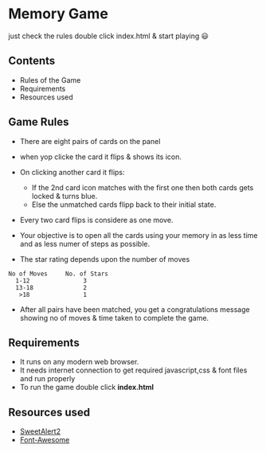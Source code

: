 # Memory Game
just check the rules double click index.html & start playing :smiley:

## Contents

* Rules of the Game
* Requirements
* Resources used

## Game Rules

* There are eight pairs of cards on the panel 
* when yop clicke the card it flips & shows its icon.
* On clicking another card it flips:
	* If the 2nd card icon matches with the first one then both cards gets locked & turns blue.
	* Else the unmatched cards flipp back to their initial state.
		
* Every two card flips is considere as one move.
* Your objective is to open all the cards using your memory in as less time and as less numer of steps as possible.
* The star rating depends upon the number of moves
```
No of Moves     No. of Stars
  1-12               3
  13-18              2
   >18               1
```
* After all pairs have been matched, you get a congratulations message showing no of moves & time taken to complete the game.

## Requirements

* It runs on any modern web browser.
* It needs internet connection to get required javascript,css & font files and run properly
* To run the game double click **index.html**

## Resources used

* [SweetAlert2](https://cdn.jsdelivr.net/sweetalert2/3.0.3/sweetalert2.min.css)
* [Font-Awesome](https://maxcdn.bootstrapcdn.com/font-awesome/4.6.1/css/font-awesome.min.css)